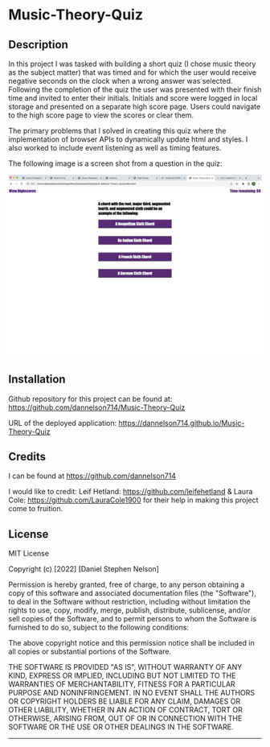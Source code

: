 # Music-Theory-Quiz

## Description

In this project I was tasked with building a short quiz (I chose music theory as the subject matter) that was timed and for which the user would receive negative seconds on the clock when a wrong answer was selected. Following the completion of the quiz the user was presented with their finish time and invited to enter their initials. Initials and score were logged in local storage and presented on a separate high score page. Users could navigate to the high score page to view the scores or clear them.

The primary problems that I solved in creating this quiz where the implementation of browser APIs to dynamically update html and styles. I also worked to include event listening as well as timing features.

The following image is a screen shot from a question in the quiz:

![image](./assets/images/Screen%20Shot%202022-03-22%20at%204.06.20%20PM.jpeg)

## Installation

Github repository for this project can be found at: https://github.com/dannelson714/Music-Theory-Quiz

URL of the deployed application: https://dannelson714.github.io/Music-Theory-Quiz

## Credits

I can be found at https://github.com/dannelson714

I would like to credit:
Leif Hetland: https://github.com/leifehetland &
Laura Cole: https://github.com/LauraCole1900
for their help in making this project come to fruition.

## License

MIT License

Copyright (c) [2022] [Daniel Stephen Nelson]

Permission is hereby granted, free of charge, to any person obtaining a copy
of this software and associated documentation files (the "Software"), to deal
in the Software without restriction, including without limitation the rights
to use, copy, modify, merge, publish, distribute, sublicense, and/or sell
copies of the Software, and to permit persons to whom the Software is
furnished to do so, subject to the following conditions:

The above copyright notice and this permission notice shall be included in all
copies or substantial portions of the Software.

THE SOFTWARE IS PROVIDED "AS IS", WITHOUT WARRANTY OF ANY KIND, EXPRESS OR
IMPLIED, INCLUDING BUT NOT LIMITED TO THE WARRANTIES OF MERCHANTABILITY,
FITNESS FOR A PARTICULAR PURPOSE AND NONINFRINGEMENT. IN NO EVENT SHALL THE
AUTHORS OR COPYRIGHT HOLDERS BE LIABLE FOR ANY CLAIM, DAMAGES OR OTHER
LIABILITY, WHETHER IN AN ACTION OF CONTRACT, TORT OR OTHERWISE, ARISING FROM,
OUT OF OR IN CONNECTION WITH THE SOFTWARE OR THE USE OR OTHER DEALINGS IN THE
SOFTWARE.

---